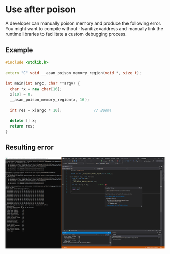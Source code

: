 # Use after poison

A developer can manually poison memory and produce the following error. You might want to compile without -fsanitize=address and manually link the runtime libraries to facilitate a custom debugging process.

## Example

```cpp
#include <stdlib.h>

extern "C" void __asan_poison_memory_region(void *, size_t);

int main(int argc, char **argv) {
  char *x = new char[16];
  x[10] = 0;
  __asan_poison_memory_region(x, 16);

  int res = x[argc * 10];              // Boom!
 
  delete [] x;
  return res;
}
```

## Resulting error

![example1](.\SRC_CODE\use-after-poison\example1.PNG)
